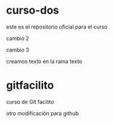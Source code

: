 
# curso-dos

este es el repositorio oficial para el curso

cambio 2

cambio 3

creamos texto en la rama texto

# gitfacilito

curso de Git facilito


otro modificación para github